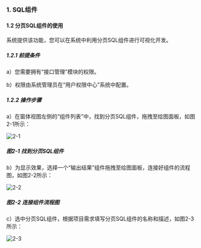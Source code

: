 ### 1. SQL组件

#### 1.2 分页SQL组件的使用

系统提供该功能，您可以在系统中利用分页SQL组件进行可视化开发。

##### 1.2.1 前提条件

a）您需要拥有“接口管理”模块的权限。

b）权限由系统管理员在“用户权限中心”系统中配置。

##### 1.2.2 操作步骤

a）在窗体视图左侧的“组件列表”中，找到分页SQL组件，拖拽至绘图面板，如图2-1所示：

![2-1](https://www.feisuanyz.com/fsimage/zc-image/cz_22_2_3_03.png)

##### 图2-1 找到分页SQL组件

b）为显示效果，选择一个“输出结果”组件拖拽至绘图面板，连接好组件的流程图，如图2-2所示：

![2-2](https://www.feisuanyz.com/fsimage/zc-image/cz_22_2_3_04.png)

##### 图2-2 连接组件流程图

c）选中分页SQL组件，根据项目需求填写分页SQL组件的名称和描述，如图2-3所示：

![2-3](https://www.feisuanyz.com/fsimage/zc-image/cz_22_2_3_05.png)

